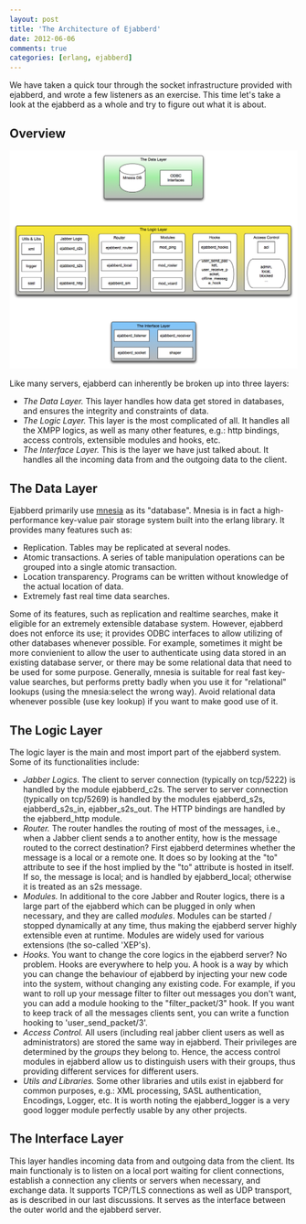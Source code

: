 ```yaml
---
layout: post
title: 'The Architecture of Ejabberd'
date: 2012-06-06
comments: true
categories: [erlang, ejabberd]
---
```



We have taken a quick tour through the socket infrastructure provided with ejabberd, and wrote a few listeners as an exercise. This time let's take a look at the ejabberd as a whole and try to figure out what it is about.

## Overview
![The ejabberd architecture overview](ejabberd_overview.png "Ejabberd Overview")

Like many servers, ejabberd can inherently be broken up into three layers:

* *The Data Layer.* This layer handles how data get stored in databases, and ensures the integrity and constraints of data. 
* *The Logic Layer.* This layer is the most complicated of all. It handles all the XMPP logics, as well as many other features, e.g.: http bindings, access controls, extensible modules and hooks, etc.
* *The Interface Layer.* This is the layer we have just talked about. It handles all the incoming data from and the outgoing data to the client.

## The Data Layer
Ejabberd primarily use [mnesia](http://www.erlang.org/doc/man/mnesia.html) as its "database". Mnesia is in fact a high-performance key-value pair storage system built into the erlang library. It provides many features such as:

* Replication. Tables may be replicated at several nodes.
* Atomic transactions. A series of table manipulation operations can be grouped into a single atomic transaction.
* Location transparency. Programs can be written without knowledge of the actual location of data.
* Extremely fast real time data searches.

Some of its features, such as replication and realtime searches, make it eligible for an extremely extensible database system. However, ejabberd does not enforce its use; it provides ODBC interfaces to allow utilizing of other databases whenever possible. For example, sometimes it might be more convienient to allow the user to authenticate using data stored in an existing database server, or there may be some relational data that need to be used for some purpose. Generally, mnesia is suitable for real fast key-value searches, but performs pretty badly when you use it for "relational" lookups (using the mnesia:select the wrong way). Avoid relational data whenever possible (use key lookup) if you want to make good use of it.

## The Logic Layer
The logic layer is the main and most import part of the ejabberd system. Some of its functionalities include:

* *Jabber Logics.* The client to server connection (typically on tcp/5222) is handled by the module ejabberd_c2s. The server to server connection (typically on tcp/5269) is handled by the modules ejabberd_s2s, ejabberd_s2s_in, ejabber_s2s_out. The HTTP bindings are handled by the ejabberd_http module.
* *Router.* The router handles the routing of most of the messages, i.e., when a Jabber client sends a <message> to another entity, how is the message routed to the correct destination? First ejabberd determines whether the message is a local or a remote one. It does so by looking at the "to" attribute to see if the host implied by the "to" attribute is hosted in itself. If so, the message is local; and is handled by ejabberd_local; otherwise it is treated as an s2s message.
* *Modules.* In additional to the core Jabber and Router logics, there is a large part of the ejabberd which can be plugged in only when necessary, and they are called _modules_. Modules can be started / stopped dynamically at any time, thus making the ejabberd server highly extensible even at runtime. Modules are widely used for various <iq> extensions (the so-called 'XEP's).
* *Hooks*. You want to change the core logics in the ejabberd server? No problem. Hooks are everywhere to help you. A hook is a way by which you can change the behaviour of ejabberd by injecting your new code into the system, without changing any existing code. For example, if you want to roll up your message filter to filter out messages you don't want, you can add a module hooking to the "filter_packet/3" hook. If you want to keep track of all the messages clients sent, you can write a function hooking to 'user_send_packet/3'.
* *Access Control.* All users (including real jabber client users as well as  administrators) are stored the same way in ejabberd. Their privileges are determined by the _groups_ they belong to. Hence, the access control modules in ejabberd allow us to distinguish users with their groups, thus providing different services for different users.
* *Utils and Libraries.* Some other libraries and utils exist in ejabberd for common purposes, e.g.: XML processing, SASL authentication, Encodings, Logger, etc. It is worth noting the ejabberd_logger is a very good logger module perfectly usable by any other projects.

## The Interface Layer
This layer handles incoming data from and outgoing data from the client. Its main functionaly is to listen on a local port waiting for client connections, establish a connection any clients or servers when necessary, and exchange data. It supports TCP/TLS connections as well as UDP transport, as is described in our last discussions. It serves as the interface between the outer world and the ejabberd server.

















